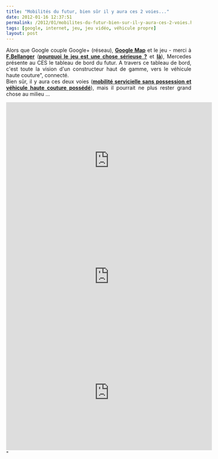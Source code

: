```yaml
---
title: "Mobilités du futur, bien sûr il y aura ces 2 voies..."
date: 2012-01-16 12:37:51
permalink: /2012/01/mobilites-du-futur-bien-sur-il-y-aura-ces-2-voies.html
tags: [google, internet, jeu, jeu vidéo, véhicule propre]
layout: post
---
```


<p style="text-align: justify;">Alors que Google couple Google+ (réseau), <a href="http://transit-city.blogspot.com/2012/01/les-maquettes-ont-toujours-ete-de.html" target="_blank"><strong>Google Map</strong></a> et le jeu - merci à <a href="http://transit-city.blogspot.com/search/label/jeux%20video" target="_blank"><strong>F.Bellanger</strong></a> (<a href="http://www.internetactu.net/2011/03/01/les-ambiguites-de-la-gamification/" target="_blank"><strong>pourquoi le jeu est une chose sérieuse ?</strong></a> et <a href="http://www.transit-city.com/ateliers/prochaine/?sid=8a6d6c954603230d5879d0258601ed69" target="_blank"><strong>là</strong></a>), Mercedes présente au CES le tableau de bord du futur. A travers ce tableau de bord, c'est toute la vision d'un constructeur haut de gamme, vers le véhicule haute couture", connecté.<br />Bien sûr, il y aura ces deux voies (<a href="https://gabrielplassat.github.io/transportsdufutur/2009/11/le-passage-de-lobjet-vehicule-aux-services-de-mobilite-une-chance.html" target="_blank"><strong>mobilité servicielle sans possession et véhicule haute couture possédé</strong></a>), mais il pourrait ne plus rester grand chose au milieu ...</p>   <!--more-->  <iframe frameborder="0" height="315" src="http://www.youtube.com/embed/EYRd8hNvi7o" width="560"></iframe> <iframe frameborder="0" height="315" src="http://www.youtube.com/embed/TVum3HsmZ6M" width="560"></iframe> <iframe frameborder="0" height="315" src="http://www.youtube.com/embed/MDfiDvApdcg" width="560"></iframe>"
